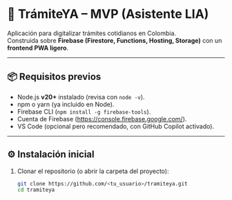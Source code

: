 # 🚀 TrámiteYA – MVP (Asistente LIA)

Aplicación para digitalizar trámites cotidianos en Colombia.  
Construida sobre **Firebase (Firestore, Functions, Hosting, Storage)** con un **frontend PWA ligero**.  

---

## 📦 Requisitos previos
- Node.js **v20+** instalado (revisa con `node -v`).
- npm o yarn (ya incluido en Node).
- Firebase CLI (`npm install -g firebase-tools`).
- Cuenta de Firebase (https://console.firebase.google.com/).
- VS Code (opcional pero recomendado, con GitHub Copilot activado).

---

## ⚙️ Instalación inicial

1. Clonar el repositorio (o abrir la carpeta del proyecto):
   ```bash
   git clone https://github.com/<tu_usuario>/tramiteya.git
   cd tramiteya
